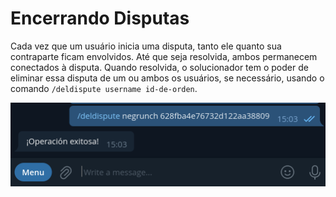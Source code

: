 # Encerrando Disputas

Cada vez que um usuário inicia uma disputa, tanto ele quanto sua contraparte ficam envolvidos. Até que seja resolvida, ambos permanecem conectados à disputa. Quando resolvida, o solucionador tem o poder de eliminar essa disputa de um ou ambos os usuários, se necessário, usando o comando `/deldispute username id-de-orden`.

![Captura de Eliminação de Disputa](./assets/images/deldispute.png)
